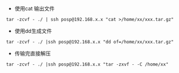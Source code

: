 - 使用cat 输出文件
```shell
tar -zcvf - ./ | ssh posp@192.168.x.x "cat >/home/xx/xxx.tar.gz"
```
- 使用dd生成文件
```shell
tar -zcvf - ./ |ssh posp@192.168.x.x "dd of=/home/xx/xxx.tar.gz"
```
- 传输完直接解压
```shell
tar -zcvf - ./ |ssh posp@192.168.x.x "tar -zxvf - -C /home/xx"
```